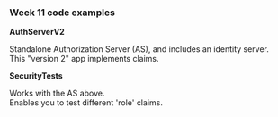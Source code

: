 ### Week 11 code examples

**AuthServerV2**

Standalone Authorization Server (AS), and includes an identity server.  
This "version 2" app implements claims.  


**SecurityTests**

Works with the AS above.  
Enables you to test different 'role' claims.  
